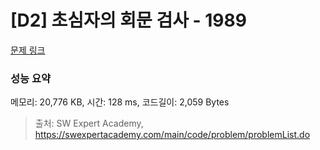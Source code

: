 # [D2] 초심자의 회문 검사 - 1989 

[문제 링크](https://swexpertacademy.com/main/code/problem/problemDetail.do?contestProbId=AV5PyTLqAf4DFAUq) 

### 성능 요약

메모리: 20,776 KB, 시간: 128 ms, 코드길이: 2,059 Bytes



> 출처: SW Expert Academy, https://swexpertacademy.com/main/code/problem/problemList.do
